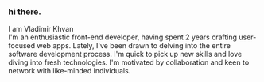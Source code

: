 ### hi there.

I am Vladimir Khvan<br/>
I'm an enthusiastic front-end developer, having spent 2 years crafting user-focused web apps. Lately, I've been drawn to delving into the entire software development process. I'm quick to pick up new skills and love diving into fresh technologies. I'm motivated by collaboration and keen to network with like-minded individuals.
